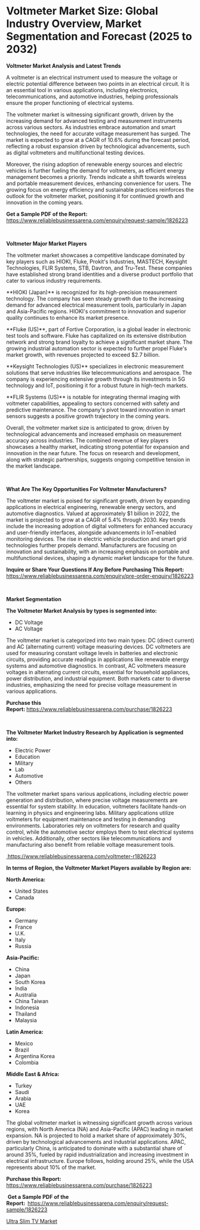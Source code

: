<p><h1>Voltmeter Market Size: Global Industry Overview, Market Segmentation and Forecast (2025 to 2032)</h1></p><p><strong>Voltmeter Market Analysis and Latest Trends</strong></p>
<p><p>A voltmeter is an electrical instrument used to measure the voltage or electric potential difference between two points in an electrical circuit. It is an essential tool in various applications, including electronics, telecommunications, and automotive industries, helping professionals ensure the proper functioning of electrical systems.</p><p>The voltmeter market is witnessing significant growth, driven by the increasing demand for advanced testing and measurement instruments across various sectors. As industries embrace automation and smart technologies, the need for accurate voltage measurement has surged. The market is expected to grow at a CAGR of 10.6% during the forecast period, reflecting a robust expansion driven by technological advancements, such as digital voltmeters and multifunctional testing devices. </p><p>Moreover, the rising adoption of renewable energy sources and electric vehicles is further fueling the demand for voltmeters, as efficient energy management becomes a priority. Trends indicate a shift towards wireless and portable measurement devices, enhancing convenience for users. The growing focus on energy efficiency and sustainable practices reinforces the outlook for the voltmeter market, positioning it for continued growth and innovation in the coming years.</p></p>
<p><strong>Get a Sample PDF of the Report:&nbsp;</strong> <a href="https://www.reliablebusinessarena.com/enquiry/request-sample/1826223?utm_campaign=2114&utm_medium=2&utm_source=Github&utm_content=ia&utm_term=18022025&utm_id=voltmeter">https://www.reliablebusinessarena.com/enquiry/request-sample/1826223</a></p>
<p>&nbsp;</p>
<p><strong>Voltmeter Major Market Players</strong></p>
<p><p>The voltmeter market showcases a competitive landscape dominated by key players such as HIOKI, Fluke, Prokit's Industries, MASTECH, Keysight Technologies, FLIR Systems, STB, Davtron, and Tru-Test. These companies have established strong brand identities and a diverse product portfolio that cater to various industry requirements.</p><p>**HIOKI (Japan)** is recognized for its high-precision measurement technology. The company has seen steady growth due to the increasing demand for advanced electrical measurement tools, particularly in Japan and Asia-Pacific regions. HIOKI's commitment to innovation and superior quality continues to enhance its market presence.</p><p>**Fluke (US)**, part of Fortive Corporation, is a global leader in electronic test tools and software. Fluke has capitalized on its extensive distribution network and strong brand loyalty to achieve a significant market share. The growing industrial automation sector is expected to further propel Fluke's market growth, with revenues projected to exceed $2.7 billion.</p><p>**Keysight Technologies (US)** specializes in electronic measurement solutions that serve industries like telecommunications and aerospace. The company is experiencing extensive growth through its investments in 5G technology and IoT, positioning it for a robust future in high-tech markets.</p><p>**FLIR Systems (US)** is notable for integrating thermal imaging with voltmeter capabilities, appealing to sectors concerned with safety and predictive maintenance. The company's pivot toward innovation in smart sensors suggests a positive growth trajectory in the coming years.</p><p>Overall, the voltmeter market size is anticipated to grow, driven by technological advancements and increased emphasis on measurement accuracy across industries. The combined revenue of key players showcases a healthy market, indicating strong potential for expansion and innovation in the near future. The focus on research and development, along with strategic partnerships, suggests ongoing competitive tension in the market landscape.</p></p>
<p>&nbsp;</p>
<p><strong>What Are The Key Opportunities For Voltmeter Manufacturers?</strong></p>
<p><p>The voltmeter market is poised for significant growth, driven by expanding applications in electrical engineering, renewable energy sectors, and automotive diagnostics. Valued at approximately $1 billion in 2022, the market is projected to grow at a CAGR of 5.4% through 2030. Key trends include the increasing adoption of digital voltmeters for enhanced accuracy and user-friendly interfaces, alongside advancements in IoT-enabled monitoring devices. The rise in electric vehicle production and smart grid technologies further propels demand. Manufacturers are focusing on innovation and sustainability, with an increasing emphasis on portable and multifunctional devices, shaping a dynamic market landscape for the future.</p></p>
<p><strong>Inquire or Share Your Questions If Any Before Purchasing This Report:</strong> <a href="https://www.reliablebusinessarena.com/enquiry/pre-order-enquiry/1826223?utm_campaign=2114&utm_medium=2&utm_source=Github&utm_content=ia&utm_term=18022025&utm_id=voltmeter">https://www.reliablebusinessarena.com/enquiry/pre-order-enquiry/1826223</a></p>
<p>&nbsp;</p>
<p><strong>Market Segmentation</strong></p>
<p><strong>The Voltmeter Market Analysis by types is segmented into:</strong></p>
<p><ul><li>DC Voltage</li><li>AC Voltage</li></ul></p>
<p><p>The voltmeter market is categorized into two main types: DC (direct current) and AC (alternating current) voltage measuring devices. DC voltmeters are used for measuring constant voltage levels in batteries and electronic circuits, providing accurate readings in applications like renewable energy systems and automotive diagnostics. In contrast, AC voltmeters measure voltages in alternating current circuits, essential for household appliances, power distribution, and industrial equipment. Both markets cater to diverse industries, emphasizing the need for precise voltage measurement in various applications.</p></p>
<p><strong>Purchase this Report:&nbsp;</strong><a href="https://www.reliablebusinessarena.com/purchase/1826223?utm_campaign=2114&utm_medium=2&utm_source=Github&utm_content=ia&utm_term=18022025&utm_id=voltmeter">https://www.reliablebusinessarena.com/purchase/1826223</a></p>
<p>&nbsp;</p>
<p><strong>The Voltmeter Market Industry Research by Application is segmented into:</strong></p>
<p><ul><li>Electric Power</li><li>Education</li><li>Military</li><li>Lab</li><li>Automotive</li><li>Others</li></ul></p>
<p><p>The voltmeter market spans various applications, including electric power generation and distribution, where precise voltage measurements are essential for system stability. In education, voltmeters facilitate hands-on learning in physics and engineering labs. Military applications utilize voltmeters for equipment maintenance and testing in demanding environments. Laboratories rely on voltmeters for research and quality control, while the automotive sector employs them to test electrical systems in vehicles. Additionally, other sectors like telecommunications and manufacturing also benefit from reliable voltage measurement tools.</p></p>
<p><a href="https://www.reliablebusinessarena.com/voltmeter-r1826223?utm_campaign=2114&utm_medium=2&utm_source=Github&utm_content=ia&utm_term=18022025&utm_id=voltmeter">&nbsp;https://www.reliablebusinessarena.com/voltmeter-r1826223</a></p>
<p><strong>In terms of Region, the Voltmeter Market Players available by Region are:</strong></p>
<p>
    <p> <strong> North America: </strong>
        <ul>
            <li>United States</li>
            <li>Canada</li>
        </ul>
        </p> 
    <p> <strong> Europe: </strong>
        <ul>
            <li>Germany</li>
            <li>France</li>
            <li>U.K.</li>
            <li>Italy</li>
            <li>Russia</li>
        </ul>
        </p> 
    <p> <strong> Asia-Pacific: </strong>
        <ul>
            <li>China</li>
            <li>Japan</li>
            <li>South Korea</li>
            <li>India</li>
            <li>Australia</li>
            <li>China Taiwan</li>
            <li>Indonesia</li>
            <li>Thailand</li>
            <li>Malaysia</li>
        </ul>
        </p> 
    <p> <strong> Latin America: </strong>
        <ul>
            <li>Mexico</li>
            <li>Brazil</li>
            <li>Argentina Korea</li>
            <li>Colombia</li>
        </ul>
        </p> 
    <p> <strong> Middle East & Africa: </strong>
        <ul>
            <li>Turkey</li>
            <li>Saudi</li>
            <li>Arabia</li>
            <li>UAE</li>
            <li>Korea</li>
        </ul>
    </p>
    </p>
<p><p>The global voltmeter market is witnessing significant growth across various regions, with North America (NA) and Asia-Pacific (APAC) leading in market expansion. NA is projected to hold a market share of approximately 30%, driven by technological advancements and industrial applications. APAC, particularly China, is anticipated to dominate with a substantial share of around 35%, fueled by rapid industrialization and increasing investment in electrical infrastructure. Europe follows, holding around 25%, while the USA represents about 10% of the market.</p></p>
<p><strong>Purchase this Report: </strong><a href="https://www.reliablebusinessarena.com/purchase/1826223?utm_campaign=2114&utm_medium=2&utm_source=Github&utm_content=ia&utm_term=18022025&utm_id=voltmeter">https://www.reliablebusinessarena.com/purchase/1826223</a></p>
<p>&nbsp;<strong>Get a Sample PDF of the Report:&nbsp;&nbsp;</strong><a href="https://www.reliablebusinessarena.com/enquiry/request-sample/1826223?utm_campaign=2114&utm_medium=2&utm_source=Github&utm_content=ia&utm_term=18022025&utm_id=voltmeter">https://www.reliablebusinessarena.com/enquiry/request-sample/1826223</a></p>
<p><strong></strong></p>
<p><p><a href="https://github.com/tamvrosiya/Market-Research-Report-List-6/blob/main/ultra-slim-tv-market.md?utm_campaign=2114&utm_medium=2&utm_source=Github&utm_content=ia&utm_term=18022025&utm_id=voltmeter">Ultra Slim TV Market</a></p></p>